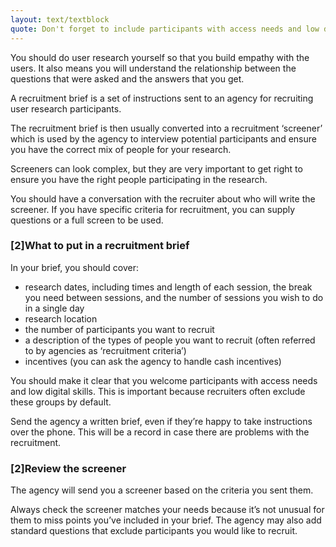```yaml
---
layout: text/textblock
quote: Don't forget to include participants with access needs and low digital skills.
---
```


You should do user research yourself so that you build empathy with the users. It also means you will understand the relationship between the questions that were asked and the answers that you get.

A recruitment brief is a set of instructions sent to an agency for recruiting user research participants.

The recruitment brief is then usually converted into a recruitment ‘screener’ which is used by the agency to interview potential participants and ensure you have the correct mix of people for your research.

Screeners can look complex, but they are very important to get right to ensure you have the right people participating in the research.

You should have a conversation with the recruiter about who will write the screener. If you have specific criteria for recruitment, you can supply questions or a full screen to be used.

### [2]What to put in a recruitment brief

In your brief, you should cover:
- research dates, including times and length of each session, the break you need between sessions, and the number of sessions you wish to do in a single day
- research location
- the number of participants you want to recruit
- a description of the types of people you want to recruit (often referred to by agencies as ‘recruitment criteria’)
- incentives (you can ask the agency to handle cash incentives)

You should make it clear that you welcome participants with access needs and low digital skills. This is important because recruiters often exclude these groups by default.

Send the agency a written brief, even if they’re happy to take instructions over the phone. This will be a record in case there are problems with the recruitment.

### [2]Review the screener

The agency will send you a screener based on the criteria you sent them.

Always check the screener matches your needs because it’s not unusual for them to miss points you’ve included in your brief. The agency may also add standard questions that exclude participants you would like to recruit.
